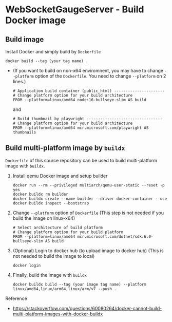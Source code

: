 # WebSocketGaugeServer - Build Docker image

## Build image
Install Docker and simply build by `Dockerfile`
```
docker build --tag (your tag name) .
```
* (If you want to build on non-x64 enviromnent, you may have to change `--platform` option of the `Dockerfile`.
You need to change `--platform` on 2 lines.)
    ```Docker
    # Application build container (public_html) ----------------------
    # Change platform option for your build architecture
    FROM --platform=linux/amd64 node:16-bullseye-slim AS build
    ```
    and
    ```Docker
    # Build thumbnail by playwright ---------------------------------
    # Change platform option for your build architecture
    FROM --platform=linux/amd64 mcr.microsoft.com/playwright AS thumbnails
    ```

## Build multi-platform image by `buildx`
`Dockerfile` of this source repository can be used to build multi-platform image with `buildx`.

1.  Install qemu Docker image and setup builder
    ```Docker
    docker run --rm --privileged multiarch/qemu-user-static --reset -p yes
    docker buildx rm builder
    docker buildx create --name builder --driver docker-container --use
    docker buildx inspect --bootstrap
    ```
2.  Change `--platform` option of `Dockerfile` (This step is not needed if you build the image on linux-x64)
    ```Docker
    # Select architecture of build platform
    # Change platform option for your build platform
    FROM --platform=linux/amd64 mcr.microsoft.com/dotnet/sdk:6.0-bullseye-slim AS build
    ```
3.  (Optional) Login to docker hub (to upload image to docker hub)
    (This is not needed to build the image to local)
    ```
    docker login
    ```
4.  Finally, build the image with `buildx`
    ```
    docker buildx build --tag (your image tag name) --platform linux/amd64,linux/arm64,linux/arm/v7 --push .
    ```
Reference
* https://stackoverflow.com/questions/60080264/docker-cannot-build-multi-platform-images-with-docker-buildx
